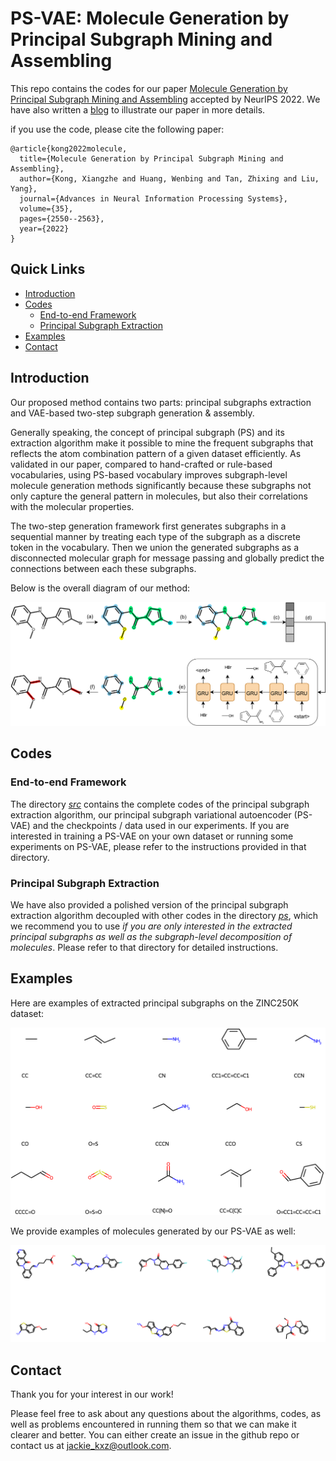 # PS-VAE: Molecule Generation by Principal Subgraph Mining and Assembling

This repo contains the codes for our paper [Molecule Generation by Principal Subgraph Mining and Assembling](https://arxiv.org/abs/2106.15098) accepted by NeurIPS 2022. We have also written a [blog](https://kxz18.github.io/2022/09/26/PSVAE/) to illustrate our paper in more details.

if you use the code, please cite the following paper:

```
@article{kong2022molecule,
  title={Molecule Generation by Principal Subgraph Mining and Assembling},
  author={Kong, Xiangzhe and Huang, Wenbing and Tan, Zhixing and Liu, Yang},
  journal={Advances in Neural Information Processing Systems},
  volume={35},
  pages={2550--2563},
  year={2022}
}
```

## Quick Links

- [Introduction](#introduction)
- [Codes](#codes)
    - [End-to-end Framework](#end-to-end-framework)
    - [Principal Subgraph Extraction](#principal-subgraph-extraction)
- [Examples](#examples)
- [Contact](#contact)

## Introduction

Our proposed method contains two parts: principal subgraphs extraction and VAE-based two-step subgraph generation & assembly.

Generally speaking, the concept of principal subgraph (PS) and its extraction algorithm make it possible to mine the frequent subgraphs that reflects the atom combination pattern of a given dataset efficiently. As validated in our paper, compared to hand-crafted or rule-based vocabularies, using PS-based vocabulary improves subgraph-level molecule generation methods significantly because these subgraphs not only capture the general pattern in molecules, but also their correlations with the molecular properties.

The two-step generation framework first generates subgraphs in a sequential manner by treating each type of the subgraph as a discrete token in the vocabulary. Then we union the generated subgraphs as a disconnected molecular graph for message passing and globally predict the connections between each these subgraphs.

Below is the overall diagram of our method:

<img src="./figs/model.png">

## Codes
###  End-to-end Framework

The directory [*src*](src) contains the complete codes of the principal subgraph extraction algorithm, our principal subgraph variational autoencoder (PS-VAE) and the checkpoints / data used in our experiments. If you are interested in training a PS-VAE on your own dataset or running some experiments on PS-VAE, please refer to the instructions provided in that directory.


### Principal Subgraph Extraction

We have also provided a polished version of the principal subgraph extraction algorithm decoupled with other codes in the directory [*ps*](ps), which we recommend you to use *if you are only interested in the extracted principal subgraphs as well as the subgraph-level decomposition of molecules*. Please refer to that directory for detailed instructions.


## Examples

Here are examples of extracted principal subgraphs on the ZINC250K dataset:

<img src="./figs/ps.png" width="600">

We provide examples of molecules generated by our PS-VAE as well:

<img src="./figs/molecule.png" width="600">


## Contact
Thank you for your interest in our work!

Please feel free to ask about any questions about the algorithms, codes, as well as problems encountered in running them so that we can make it clearer and better. You can either create an issue in the github repo or contact us at jackie_kxz@outlook.com.
